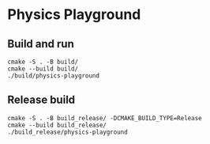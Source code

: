 # Physics Playground

## Build and run

```
cmake -S . -B build/
cmake --build build/
./build/physics-playground
```

## Release build

```
cmake -S . -B build_release/ -DCMAKE_BUILD_TYPE=Release
cmake --build build_release/
./build_release/physics-playground
```
